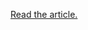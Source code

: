 [Read the article.](https://docs.google.com/document/d/1GGC63g5qmoBhURL1_WdeG5eEUG5DzPO3a8sVRqxmyTQ/edit?usp=sharing)

